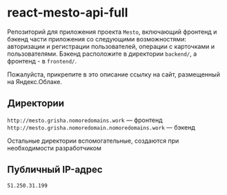 # react-mesto-api-full
Репозиторий для приложения проекта `Mesto`, включающий фронтенд и бэкенд части приложения со следующими возможностями: авторизации и регистрации пользователей, операции с карточками и пользователями. Бэкенд расположите в директории `backend/`, а фронтенд - в `frontend/`. 
  
Пожалуйста, прикрепите в это описание ссылку на сайт, размещенный на Яндекс.Облаке.
## Директории

`http://mesto.grisha.nomoredomains.work` — фронтенд  
`http://mesto.grisha.nomoredomain.nomoredomains.work` — бэкенд 
  
Остальные директории вспомогательные, создаются при необходимости разработчиком

## Публичный IP-адрес

`51.250.31.199`